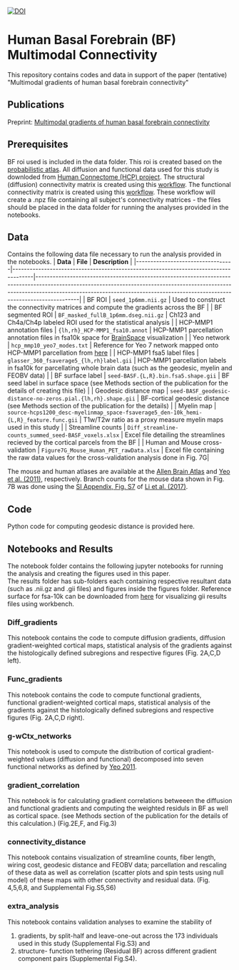 [![DOI](https://zenodo.org/badge/599280727.svg)](https://zenodo.org/badge/latestdoi/599280727)

# Human Basal Forebrain (BF) Multimodal Connectivity 

This repository contains codes and data in support of the paper (tentative) "Multimodal gradients of human basal forebrain connectivity" 

## Publications

Preprint: [Multimodal gradients of human basal forebrain connectivity](https://www.biorxiv.org/content/10.1101/2023.05.26.541324v2.full)

## Prerequisites

BF roi used is included in the data folder. This roi is created based on the [probabilistic atlas](https://pubmed.ncbi.nlm.nih.gov/18585468/).
All diffusion and functional data used for this study is downloded from [Human Connectome (HCP) project](http://www.humanconnectomeproject.org/).
The structural (diffusion) connectivity matrix is created using this [workflow](https://github.com/sudesnac/diffparc-smk). 
The functional connectivity matrix is created using this [workflow](https://github.com/khanlab/subcorticalparc-smk).
These workflow will create a .npz file containing all subject's connectivity matrices - the files should be placed in the data folder for running the analyses provided in the notebooks. 

## Data

Contains the following data file necessary to run the analysis provided in the notebooks.
| **Data**                         | **File**                                                                            | **Description**                                                                                                                                                                                                                                         |
|----------------------------------|-------------------------------------------------------------------------------------|---------------------------------------------------------------------------------------------------------------------------------------------------------------------------------------------------------------------------------------------------------|
| BF ROI                           | `seed_1p6mm.nii.gz`                                                                   | Used to construct the connectivity matrices and compute the gradients across the BF                                                                                                                                                                     |
| BF segmented ROI                 | `BF_masked_fullB_1p6mm.dseg.nii.gz`                                                   | Ch123 and Ch4a/Ch4p labeled ROI used for the statistical analysis                                                                                                                                                                                       |
| HCP-MMP1 annotation files        | `{lh,rh}_HCP-MMP1_fsa10.annot`                                                        | HCP-MMP1 parcellation annotation files in fsa10k space for [BrainSpace](https://brainspace.readthedocs.io) visualization                                                                                                                                                                     |
| Yeo network                      | `hcp_mmp10_yeo7_modes.txt`                                                            | Reference for Yeo 7 network mapped onto HCP-MMP1 parcellation from [here](https://doi.org/10.1162/netn_a_00068)                                                                                                                                                                                 |
| HCP-MMP1 fsa5 label files        | `glasser_360_fsaverage5_{lh,rh}label.gii`                                              | HCP-MMP1 parcellation labels in fsa10k for parcellating whole brain data (such as the geodesic, myelin and FEOBV data)                                                                                                                                  |
| BF surface label                 | `seed-BASF.{L,R}.bin.fsa5.shape.gii`                                                  | BF seed label in surface space (see Methods section of the publication for the details of creating this file)                                                                                                                                           |
| Geodesic distance map            | `seed-BASF_geodesic-distance-no-zeros.pial.{lh,rh}.shape.gii`                         | BF-cortical geodesic distance (see Methods section of the publication for the details)                                                                                                                                                                  |
| Myelin map                       | `source-hcps1200_desc-myelinmap_space-fsaverage5_den-10k_hemi-{L,R}_feature.func.gii` | T1w/T2w ratio as a proxy measure myelin maps used in this study                                                                                                                                                                                         |
| Streamline counts                | `Diff_streamline-counts_summed_seed-BASF_voxels.xlsx`                                 | Excel file detailing the streamlines recieved by the cortical parcels from the BF                                                                                                                                                                       |
| Human and Mouse cross-validation | `Figure7G_Mouse_Human_PET_rawData.xlsx`                                               | Excel file containing the raw data values for the cross-validation analysis done in Fig. 7G|

The mouse and human atlases are available at the [Allen Brain Atlas](https://atlas.brain-map.org/) and [Yeo et al. (2011)](https://surfer.nmr.mgh.harvard.edu/fswiki/CorticalParcellation_Yeo2011), respectively. Branch counts for the mouse data shown in Fig. 7B was done using the [SI Appendix, Fig. S7](https://www.pnas.org/doi/full/10.1073/pnas.1703601115#supplementary-materials) of [Li et al. (2017)](https://www.pnas.org/doi/full/10.1073/pnas.1703601115). 

## Code

Python code for computing geodesic distance is provided here. 

## Notebooks and Results

The notebook folder contains the following jupyter notebooks for running the analysis and creating the figures used in this paper.\
The results folder has sub-folders each containing respective resultant data (such as .nii.gz and .gii files) and figures inside the figures folder. Reference surface for fsa-10k can be downloaded from [here](https://github.com/MICA-MNI/BrainSpace/tree/master/brainspace/datasets/surfaces) for visualizing gii results files using workbench.

### Diff_gradients

This notebook contains the code to compute diffusion gradients, diffusion gradient-weighted cortical maps, statistical analysis of the gradients against the histologically defined subregions and respective figures (Fig. 2A,C,D left). 

### Func_gradients

This notebook contains the code to compute functional gradients, functional gradient-weighted cortical maps, statistical analysis of the gradients against the histologically defined subregions and respective figures (Fig. 2A,C,D right).

### g-wCtx_networks

This notebook is used to compute the distribution of cortical gradient-weighted values (diffusion and functional) decomposed into seven functional networks as defined by [Yeo 2011](https://journals.physiology.org/doi/full/10.1152/jn.00338.2011). 

### gradient_correlation

This notebook is for calculating gradient correlations betweeen the diffusion and functional gradients and computing the weighted residuls in BF as well as cortical space. (see Methods section of the publication for the details of this calculation.) (Fig.2E,F, and Fig.3)

### connectivity_distance

This notebook contains visualization of streamline counts, fiber length, wiring cost, geodesic distance and FEOBV data; parcellation and rescaling of these data as well as correlation (scatter plots and spin tests using null model) of these maps with other connectivity and residual data. (Fig. 4,5,6,8, and Supplemental Fig.S5,S6)

### extra_analysis

This notebook contains validation analyses to examine the stability of <br> 
1. gradients, by split-half and leave-one-out across the 173 individuals used in this study (Supplemental Fig.S3) and <br>
2. structure- function tethering (Residual BF) across different gradient component pairs (Supplemental Fig.S4).
